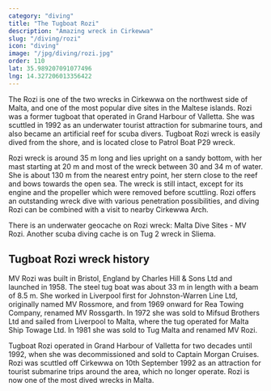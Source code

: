 ```yaml
---
category: "diving"
title: "The Tugboat Rozi"
description: "Amazing wreck in Cirkewwa"
slug: "/diving/rozi"
icon: "diving"
image: "/jpg/diving/rozi.jpg"
order: 110
lat: 35.989207091077496
lng: 14.327206013356422
---
```

The Rozi is one of the two wrecks in Cirkewwa on the northwest side of Malta, and one of the most popular dive sites in the Maltese islands. Rozi was a former tugboat that operated in Grand Harbour of Valletta. She was scuttled in 1992 as an underwater tourist attraction for submarine tours, and also became an artificial reef for scuba divers. Tugboat Rozi wreck is easily dived from the shore, and is located close to Patrol Boat P29 wreck.

Rozi wreck is around 35 m long and lies upright on a sandy bottom, with her mast starting at 20 m and most of the wreck between 30 and 34 m of water. She is about 130 m from the nearest entry point, her stern close to the reef and bows towards the open sea. The wreck is still intact, except for its engine and the propeller which were removed before scuttling. Rozi offers an outstanding wreck dive with various penetration possibilities, and diving Rozi can be combined with a visit to nearby Cirkewwa Arch.

There is an underwater geocache on Rozi wreck: Malta Dive Sites - MV Rozi. Another scuba diving cache is on Tug 2 wreck in Sliema.

## Tugboat Rozi wreck history

MV Rozi was built in Bristol, England by Charles Hill & Sons Ltd and launched in 1958. The steel tug boat was about 33 m in length with a beam of 8.5 m. She worked in Liverpool first for Johnston-Warren Line Ltd, originally named MV Rossmore, and from 1969 onward for Rea Towing Company, renamed MV Rossgarth. In 1972 she was sold to Mifsud Brothers Ltd and sailed from Liverpool to Malta, where the tug operated for Malta Ship Towage Ltd. In 1981 she was sold to Tug Malta and renamed MV Rozi.

Tugboat Rozi operated in Grand Harbour of Valletta for two decades until 1992, when she was decommissioned and sold to Captain Morgan Cruises. Rozi was scuttled off Cirkewwa on 10th September 1992 as an attraction for tourist submarine trips around the area, which no longer operate. Rozi is now one of the most dived wrecks in Malta.